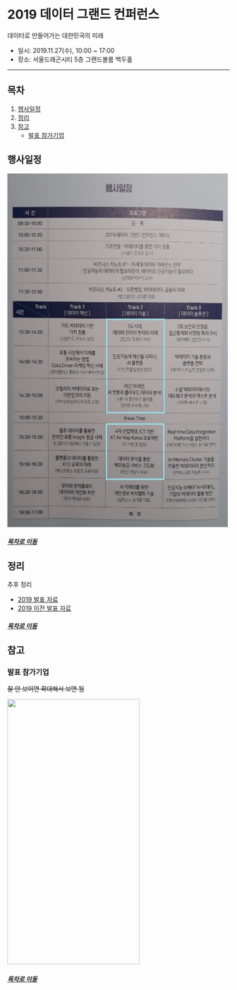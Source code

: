 2019 데이터 그랜드 컨퍼런스
=====
데이터로 만들어가는 대한민국의 미래

* 일시: 2019.11.27(수), 10:00 ~ 17:00
* 장소: 서울드래곤시티 5층 그랜드볼룸 백두홀
- - -
## 목차
1. [행사일정](#행사일정)
2. [정리](#정리)
3. [참고](#참고)
	* [발표 참가기업](#발표-참가기업)

## 행사일정
<img src="./img/schedule_2019.jpg" width="500" height="800"></br>

##### [목차로 이동](#목차로-이동)

## 정리
추후 정리

* [2019 발표 자료](https://dgcon.symflow.com/)
* [2019 이전 발표 자료](https://www.dqc.or.kr/grand_conference/conference_data/)

##### [목차로 이동](#목차로-이동)

## 참고
### 발표 참가기업
~~잘 안 보이면 확대해서 보면 됨~~

<img src="./img/theater_diagram_1.png" width="300" height="600"></br>

##### [목차로 이동](#목차로-이동)